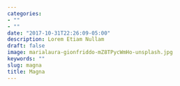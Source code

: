 ```yaml
---
categories:
- ""
- ""
date: "2017-10-31T22:26:09-05:00"
description: Lorem Etiam Nullam
draft: false
image: marialaura-gionfriddo-mZ8TPycWmHo-unsplash.jpg
keywords: ""
slug: magna
title: Magna
---
```

